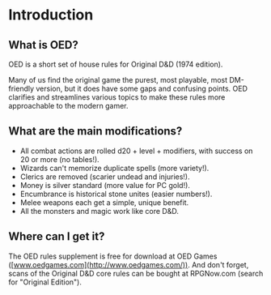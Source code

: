 # Introduction

## What is OED?

OED is a short set of house rules for Original D&D (1974 edition).

Many of us find the original game the purest, most playable, most DM-friendly version, but it does have some gaps and confusing points. OED clarifies and streamlines various topics to make these rules more approachable to the modern gamer.

## What are the main modifications?

-   All combat actions are rolled d20 + level + modifiers, with success on 20 or more (no tables!).
-   Wizards can't memorize duplicate spells (more variety!).
-   Clerics are removed (scarier undead and injuries!).
-   Money is silver standard (more value for PC gold!).
-   Encumbrance is historical stone unites (easier numbers!).
-   Melee weapons each get a simple, unique benefit.
-   All the monsters and magic work like core D&D.

## Where can I get it?

The OED rules supplement is free for download at OED Games ([www.oedgames.com](http://www.oedgames.com/)). And don't forget, scans of the Original D&D core rules can be bought at RPGNow.com (search for "Original Edition").

